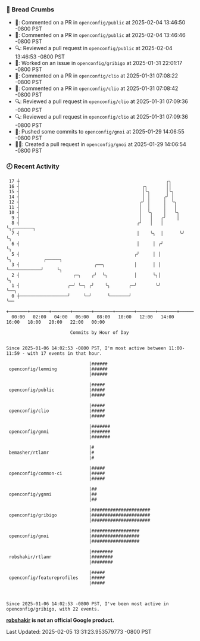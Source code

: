 ### 🍞 Bread Crumbs

 * 💬: Commented on a PR in  `openconfig/public` at 2025-02-04 13:46:50 -0800 PST
 * 💬: Commented on a PR in  `openconfig/public` at 2025-02-04 13:46:46 -0800 PST
 * 🔍: Reviewed a pull request in  `openconfig/public` at 2025-02-04 13:46:53 -0800 PST
 * 👀: Worked on an issue in `openconfig/gribigo` at 2025-01-31 22:01:17 -0800 PST
 * 💬: Commented on a PR in  `openconfig/clio` at 2025-01-31 07:08:22 -0800 PST
 * 💬: Commented on a PR in  `openconfig/clio` at 2025-01-31 07:08:42 -0800 PST
 * 🔍: Reviewed a pull request in  `openconfig/clio` at 2025-01-31 07:09:36 -0800 PST
 * 🔍: Reviewed a pull request in  `openconfig/clio` at 2025-01-31 07:09:36 -0800 PST
 * 🚢: Pushed some commits to `openconfig/gnoi` at 2025-01-29 14:06:55 -0800 PST
 * ✍🏼: Created a pull request in `openconfig/gnoi` at 2025-01-29 14:06:54 -0800 PST

### 🕘 Recent Activity
```
 17 ┼                                                       ╭╮
 16 ┤                                              ╭╮       ││
 15 ┤                                              │╰╮      │╰╮
 14 ┤                                              │ │     ╭╯ │
 12 ┤                                             ╭╯ │     │  ╰╮
 11 ┤                                             │  │     │   │
 10 ┤                                             │  ╰╮    │   ╰╮
  9 ┤                                             │   │   ╭╯    │
  8 ┤                                            ╭╯   │   │     ╰╮╭───────╮
  7 ┤                                            │    ╰╮  │      ╰╯       ╰╮
  6 ┤                                            │     │ ╭╯                ╰╮
  5 ┤                                           ╭╯     │ │                  ╰╮            ╭─────╮
  3 ┤                            ╭──╮           │      │ │                   ╰────────────╯     ╰╮
  2 ┤                    ╭─╮    ╭╯  ╰╮          │      ╰╮│                                       ╰╮
  1 ┤                  ╭─╯ ╰─╮ ╭╯    ╰╮       ╭─╯       ╰╯                                        ╰──╮
  0 ┼──────────────────╯     ╰─╯      ╰───────╯                                                      ╰──
    +───────+───────+───────+───────+───────+───────+───────+───────+───────+───────+───────+───────+────
  00:00   02:00   04:00   06:00   08:00   10:00   12:00   14:00   16:00   18:00   20:00   22:00   00:00   

						Commits by Hour of Day


Since 2025-01-06 14:02:53 -0800 PST, I'm most active between 11:00-11:59 - with 17 events in that hour.

```



```
                               |######
 openconfig/lemming            |######
                               |######

                               |#####
 openconfig/public             |#####
                               |#####

                               |#####
 openconfig/clio               |#####
                               |#####

                               |#######
 openconfig/gnmi               |#######
                               |#######

                               |#
 bemasher/rtlamr               |#
                               |#

                               |#####
 openconfig/common-ci          |#####
                               |#####

                               |##
 openconfig/ygnmi              |##
                               |##

                               |######################
 openconfig/gribigo            |######################
                               |######################

                               |##################
 openconfig/gnoi               |##################
                               |##################

                               |########
 robshakir/rtlamr              |########
                               |########

                               |#####
 openconfig/featureprofiles    |#####
                               |#####



Since 2025-01-06 14:02:53 -0800 PST, I've been most active in openconfig/gribigo, with 22 events.

```
**[robshakir](mailto:robjs@google.com) is not an official Google product.**  


Last Updated: 2025-02-05 13:31:23.953579773 -0800 PST
